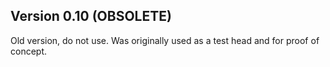 ## Version 0.10 (OBSOLETE)

Old version, do not use. Was originally used as a test head and for proof of concept.
